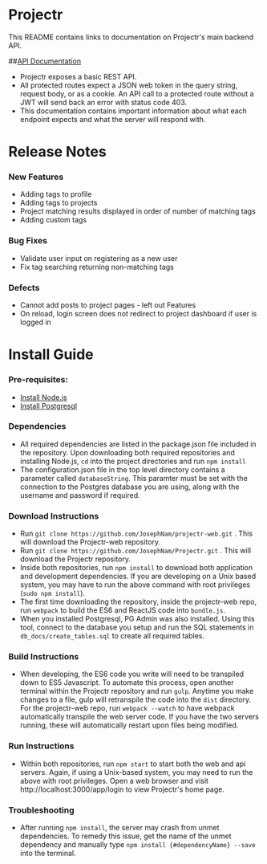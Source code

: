 # Projectr

This README contains links to documentation on Projectr's main backend API.

##[API Documentation](api_docs/api.md)
- Projectr exposes a basic REST API.
- All protected routes expect a JSON web token in the query string, request body, or as a cookie. An API call
to a protected route without a JWT will send back an error with status code 403.
- This documentation contains important information about what each endpoint expects and what the server
will respond with.

# Release Notes

### New Features

- Adding tags to profile
- Adding tags to projects
- Project matching results displayed in order of number of matching tags
- Adding custom tags

### Bug Fixes

- Validate user input on registering as a new user
- Fix tag searching returning non-matching tags

### Defects
- Cannot add posts to project pages - left out Features
- On reload, login screen does not redirect to project dashboard if user is logged in

# Install Guide

### Pre-requisites:
- [Install Node.js](https://nodejs.org)
- [Install Postgresql](https://www.postgresql.org/)

### Dependencies
- All required dependencies are listed in the package.json file included in the repository. Upon downloading both required 
repositories and installing Node.js, `cd` into the project directories and run `npm install`
- The configuration.json file in the top level directory contains a parameter called `databaseString`. This paramter must be set with 
the connection to the Postgres database you are using, along with the username and password if required.

### Download Instructions
- Run `git clone https://github.com/JosephNam/projectr-web.git` . This will download the Projectr-web repository.
- Run `git clone https://github.com/JosephNam/Projectr.git` . This will download the Projectr repository.
- Inside both repositories, run `npm install` to download both application and development dependencies. If you are 
developing on a Unix based system, you may have to run the above command with root privileges (`sudo npm install`).
- The first time downloading the repository, inside the projectr-web repo, run `webpack` to build the ES6 and ReactJS code into 
`bundle.js`.
- When you installed Postgresql, PG Admin was also installed. Using this tool, connect to the database you setup and run the SQL statements
in `db_docs/create_tables.sql` to create all required tables. 

### Build Instructions
- When developing, the ES6 code you write will need to be transpiled down to ES5 Javascript. To automate this process, 
open another terminal within the Projectr repository and run `gulp`. Anytime you make changes to a file, gulp will 
retranspile the code into the `dist` directory. For the projectr-web repo, run `webpack --watch` to have webpack
automatically transpile the web server code. If you have the two servers running, these will automatically restart 
upon files being modified.     

### Run Instructions
- Within both repositories, run `npm start` to start both the web and api servers. Again, if using a Unix-based system, you
may need to run the above with root privileges. Open a web browser and visit http://localhost:3000/app/login to view Projectr's home
page. 

### Troubleshooting

- After running `npm install`, the server may crash from unmet dependencies. To remedy this issue, get the name of the unmet dependency and manually type
`npm install {#dependencyName} --save` into the terminal. 




